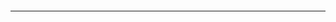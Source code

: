 <p align="center">
  <a href="#"><img src="http://readme-typing-svg.herokuapp.com?color=C70039&center=true&vCenter=true&multiline=false&lines=README.md+TESTING" alt="">
</p>

***
